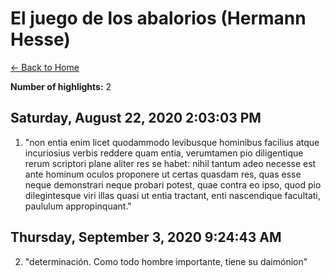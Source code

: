 # El juego de los abalorios (Hermann Hesse)

[← Back to Home](Home)

**Number of highlights:** 2


## Saturday, August 22, 2020 2:03:03 PM

1. "non entia enim licet quodammodo levibusque hominibus facilius atque incuriosius verbis reddere quam entia, verumtamen pio diligentique rerum scriptori plane aliter res se habet: nihil tantum adeo necesse est ante hominum oculos proponere ut certas quasdam res, quas esse neque demonstrari neque probari potest, quae contra eo ipso, quod pio dilegintesque viri illas quasi ut entia tractant, enti nascendique facultati, paululum appropinquant."


## Thursday, September 3, 2020 9:24:43 AM

2. "determinación. Como todo hombre importante, tiene su daimónion"

